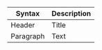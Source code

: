 | Syntax      | Description |
| ----------- | ----------- |
| Header      | Title       |
| Paragraph   | Text        |

